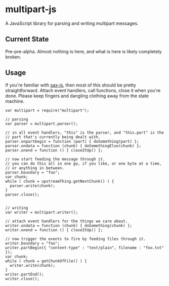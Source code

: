 # multipart-js

A JavaScript library for parsing and writing multipart messages.

## Current State

Pre-pre-alpha.  Almost nothing is here, and what is here is likely completely broken.

## Usage

If you're familiar with [sax-js](http://github.com/isaacs/sax-js), then most of this should
be pretty straightforward.  Attach event handlers, call functions, close it when you're
done.  Please keep fingers and dangling clothing away from the state machine.

    var multipart = require("multipart");
    
    // parsing
    var parser = multipart.parser();
    
    // in all event handlers, "this" is the parser, and "this.part" is the
    // part that's currently being dealt with.
    parser.onpartbegin = function (part) { doSomething(part) };
    parser.ondata = function (chunk) { doSomethingElse(chunk) };
    parser.onend = function () { closeItUp() };
    
    // now start feeding the message through it.
    // you can do this all in one go, if you like, or one byte at a time,
    // or anything in between.
    parser.boundary = "foo";
    var chunk;
    while ( chunk = upstreamThing.getNextChunk() ) {
      parser.write(chunk);
    }
    parser.close();
    
    
    // writing
    var writer = multipart.writer();
    
    // attach event handlers for the things we care about.
    writer.ondata = function (chunk) { doSomething(chunk) };
    writer.onend = function () { closeItUp() };
    
    // now trigger the events to fire by feeding files through it.
    writer.boundary = "foo";
    writer.partBegin({ "content-type" : "text/plain", filename : "foo.txt" });
    var chunk;
    while ( chunk = getChunkOfFile() ) {
      writer.write(chunk);
    }
    writer.partEnd();
    writer.close();
